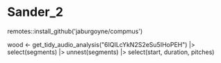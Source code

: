 # Sander_2
remotes::install_github('jaburgoyne/compmus')


wood <-
  get_tidy_audio_analysis("6IQILcYkN2S2eSu5IHoPEH") |>
  select(segments) |>
  unnest(segments) |>
  select(start, duration, pitches)
  